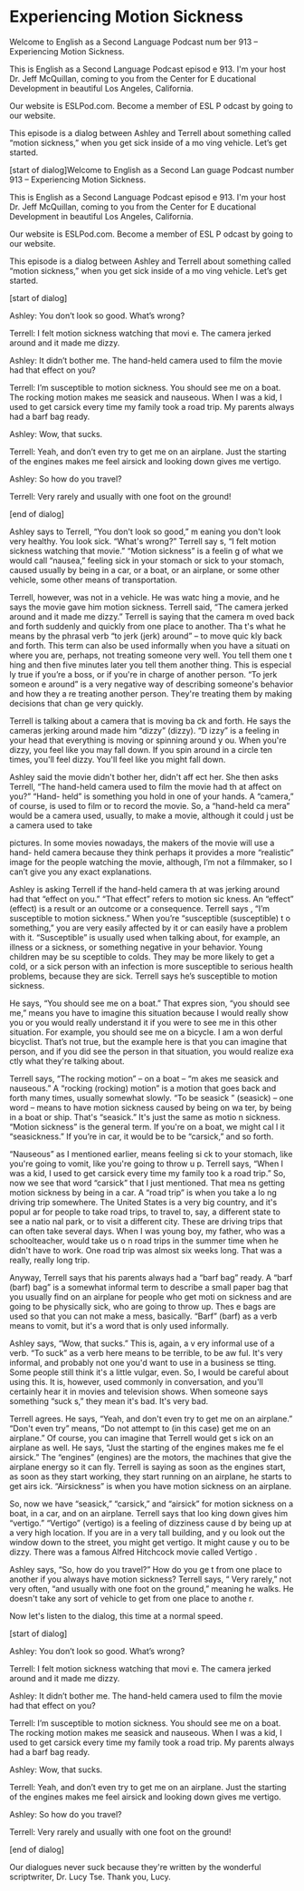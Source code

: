 # Experiencing Motion Sickness

Welcome to English as a Second Language Podcast num ber 913 – Experiencing Motion Sickness.

This is English as a Second Language Podcast episod e 913. I'm your host Dr. Jeff McQuillan, coming to you from the Center for E ducational Development in beautiful Los Angeles, California.

Our website is ESLPod.com. Become a member of ESL P odcast by going to our website.

This episode is a dialog between Ashley and Terrell  about something called “motion sickness,” when you get sick inside of a mo ving vehicle. Let’s get started.

[start of dialog]Welcome to English as a Second Lan guage Podcast number 913 – Experiencing Motion Sickness.

This is English as a Second Language Podcast episod e 913. I'm your host Dr. Jeff McQuillan, coming to you from the Center for E ducational Development in beautiful Los Angeles, California.

Our website is ESLPod.com. Become a member of ESL P odcast by going to our website.

This episode is a dialog between Ashley and Terrell  about something called “motion sickness,” when you get sick inside of a mo ving vehicle. Let’s get started.

[start of dialog]

Ashley:  You don’t look so good.  What’s wrong?

Terrell:  I felt motion sickness watching that movi e.  The camera jerked around and it made me dizzy.

Ashley:  It didn’t bother me. The hand-held camera used to film the movie had that effect on you?

Terrell:  I’m susceptible to motion sickness.  You should see me on a boat.  The rocking motion makes me seasick and nauseous.  When  I was a kid, I used to get carsick every time my family took a road trip.  My parents always had a barf bag ready.

 Ashley:  Wow, that sucks.

Terrell:  Yeah, and don’t even try to get me on an airplane.  Just the starting of the engines makes me feel airsick and looking down gives me vertigo.

Ashley:  So how do you travel?

Terrell:  Very rarely and usually with one foot on the ground!

[end of dialog]

Ashley says to Terrell, “You don't look so good,” m eaning you don't look very healthy. You look sick. “What's wrong?” Terrell say s, “I felt motion sickness watching that movie.” “Motion sickness” is a feelin g of what we would call “nausea,” feeling sick in your stomach or sick to  your stomach, caused usually by being in a car, or a boat, or an airplane, or some other vehicle, some other means of transportation.

Terrell, however, was not in a vehicle. He was watc hing a movie, and he says the movie gave him motion sickness. Terrell said, “The camera jerked around and it made me dizzy.” Terrell is saying that the camera m oved back and forth suddenly and quickly from one place to another. Tha t's what he means by the phrasal verb “to jerk (jerk) around” – to move quic kly back and forth. This term can also be used informally when you have a situati on where you are, perhaps, not treating someone very well. You tell them one t hing and then five minutes later you tell them another thing. This is especial ly true if you’re a boss, or if you're in charge of another person. “To jerk someon e around” is a very negative way of describing someone's behavior and how they a re treating another person. They're treating them by making decisions that chan ge very quickly.

Terrell is talking about a camera that is moving ba ck and forth. He says the cameras jerking around made him “dizzy” (dizzy). “D izzy” is a feeling in your head that everything is moving or spinning around y ou. When you're dizzy, you feel like you may fall down. If you spin around in a circle ten times, you'll feel dizzy. You'll feel like you might fall down.

Ashley said the movie didn't bother her, didn't aff ect her. She then asks Terrell, “The hand-held camera used to film the movie had th at affect on you?” “Hand- held” is something you hold in one of your hands. A  “camera,” of course, is used to film or to record the movie. So, a “hand-held ca mera” would be a camera used, usually, to make a movie, although it could j ust be a camera used to take

pictures. In some movies nowadays, the makers of the movie will use a hand- held camera because they think perhaps it provides a more “realistic” image for the people watching the movie, although, I’m not a filmmaker, so I can’t give you any exact explanations.

Ashley is asking Terrell if the hand-held camera th at was jerking around had that “effect on you.” “That effect” refers to motion sic kness. An “effect” (effect) is a result or an outcome or a consequence. Terrell says , “I’m susceptible to motion sickness.” When you’re “susceptible (susceptible) t o something,” you are very easily affected by it or can easily have a problem with it. “Susceptible” is usually used when talking about, for example, an illness or  a sickness, or something negative in your behavior. Young children may be su sceptible to colds. They may be more likely to get a cold, or a sick person with  an infection is more susceptible to serious health problems, because they are sick. Terrell says he’s susceptible to motion sickness.

He says, “You should see me on a boat.” That expres sion, “you should see me,” means you have to imagine this situation because I would really show you or you would really understand it if you were to see me in  this other situation. For example, you should see me on a bicycle. I am a won derful bicyclist. That’s not true, but the example here is that you can imagine that person, and if you did see the person in that situation, you would realize exa ctly what they're talking about.

Terrell says, “The rocking motion” – on a boat – “m akes me seasick and nauseous.” A “rocking (rocking) motion” is a motion  that goes back and forth many times, usually somewhat slowly. “To be seasick ” (seasick) – one word – means to have motion sickness caused by being on wa ter, by being in a boat or ship. That's “seasick.” It's just the same as motio n sickness. “Motion sickness” is the general term. If you're on a boat, we might cal l it “seasickness.” If you’re in car, it would be to be “carsick,” and so forth.

“Nauseous” as I mentioned earlier, means feeling si ck to your stomach, like you're going to vomit, like you're going to throw u p. Terrell says, “When I was a kid, I used to get carsick every time my family too k a road trip.” So, now we see that word “carsick” that I just mentioned. That mea ns getting motion sickness by being in a car. A “road trip” is when you take a lo ng driving trip somewhere. The United States is a very big country, and it's popul ar for people to take road trips, to travel to, say, a different state to see a natio nal park, or to visit a different city. These are driving trips that can often take several  days. When I was young boy, my father, who was a schoolteacher, would take us o n road trips in the summer time when he didn't have to work. One road trip was  almost six weeks long. That was a really, really long trip.

 Anyway, Terrell says that his parents always had a “barf bag” ready. A “barf (barf) bag” is a somewhat informal term to describe  a small paper bag that you usually find on an airplane for people who get moti on sickness and are going to be physically sick, who are going to throw up. Thes e bags are used so that you can not make a mess, basically. “Barf” (barf) as a verb means to vomit, but it's a word that is only used informally.

Ashley says, “Wow, that sucks.” This is, again, a v ery informal use of a verb. “To suck” as a verb here means to be terrible, to be aw ful. It's very informal, and probably not one you'd want to use in a business se tting. Some people still think it's a little vulgar, even. So, I would be careful about using this. It is, however, used commonly in conversation, and you'll certainly  hear it in movies and television shows. When someone says something “suck s,” they mean it's bad. It's very bad.

Terrell agrees. He says, “Yeah, and don't even try to get me on an airplane.” “Don't even try” means, “Do not attempt to (in this  case) get me on an airplane.” Of course, you can imagine that Terrell would get s ick on an airplane as well. He says, “Just the starting of the engines makes me fe el airsick.” The “engines” (engines) are the motors, the machines that give the airplane energy so it can fly. Terrell is saying as soon as the engines start, as soon as they start working, they start running on an airplane, he starts to get airs ick. “Airsickness” is when you have motion sickness on an airplane.

So, now we have “seasick,” “carsick,” and “airsick”  for motion sickness on a boat, in a car, and on an airplane. Terrell says that loo king down gives him “vertigo.” “Vertigo” (vertigo) is a feeling of dizziness cause d by being up at a very high location. If you are in a very tall building, and y ou look out the window down to the street, you might get vertigo. It might cause y ou to be dizzy. There was a famous Alfred Hitchcock movie called Vertigo .

Ashley says, “So, how do you travel?” How do you ge t from one place to another if you always have motion sickness? Terrell says, “ Very rarely,” not very often, “and usually with one foot on the ground,” meaning he walks. He doesn't take any sort of vehicle to get from one place to anothe r.

Now let's listen to the dialog, this time at a normal speed.

[start of dialog]

Ashley:  You don’t look so good.  What’s wrong?

 Terrell:  I felt motion sickness watching that movi e.  The camera jerked around and it made me dizzy.

Ashley:  It didn’t bother me. The hand-held camera used to film the movie had that effect on you?

Terrell:  I’m susceptible to motion sickness.  You should see me on a boat.  The rocking motion makes me seasick and nauseous.  When  I was a kid, I used to get carsick every time my family took a road trip.  My parents always had a barf bag ready.

Ashley:  Wow, that sucks.

Terrell:  Yeah, and don’t even try to get me on an airplane.  Just the starting of the engines makes me feel airsick and looking down gives me vertigo.

Ashley:  So how do you travel?

Terrell:  Very rarely and usually with one foot on the ground!

[end of dialog]

Our dialogues never suck because they're written by  the wonderful scriptwriter, Dr. Lucy Tse. Thank you, Lucy.

